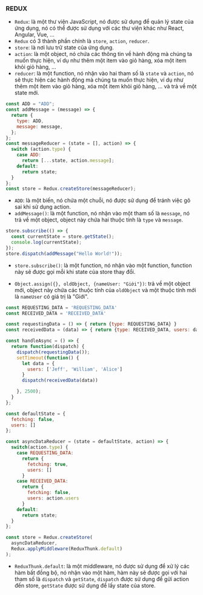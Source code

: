 ### REDUX
- `Redux`: là một thư viện JavaScript, nó được sử dụng để quản lý state của ứng dụng, nó có thể được sử dụng với các thư viện khác như React, Angular, Vue, ...
- `Redux` có 3 thành phần chính là `store`, `action`, `reducer`.
- `store`: là nơi lưu trữ state của ứng dụng.
- `action`: là một object, nó chứa các thông tin về hành động mà chúng ta muốn thực hiện, ví dụ như thêm một item vào giỏ hàng, xóa một item khỏi giỏ hàng, ...
- `reducer`: là một function, nó nhận vào hai tham số là `state` và `action`, nó sẽ thực hiện các hành động mà chúng ta muốn thực hiện, ví dụ như thêm một item vào giỏ hàng, xóa một item khỏi giỏ hàng, ... và trả về một state mới.

```js
const ADD = "ADD";
const addMessage = (message) => {
  return {
    type: ADD,
    message: message,
  };
};
const messageReducer = (state = [], action) => {
  switch (action.type) {
    case ADD:
      return [...state, action.message];
    default:
      return state;
  }
};
const store = Redux.createStore(messageReducer);
```
- `ADD`: là một biến, nó chứa một chuỗi, nó được sử dụng để tránh việc gõ sai khi sử dụng action.
- `addMessage()`: là một function, nó nhận vào một tham số là `message`, nó trả về một object, object này chứa hai thuộc tính là `type` và `message`.
```js
store.subscribe(() => {
  const currentState = store.getState();
  console.log(currentState);
});
store.dispatch(addMessage("Hello World!"));
```
- `store.subscribe()`: là một function, nó nhận vào một function, function này sẽ được gọi mỗi khi state của store thay đổi.

- `Object.assign({}, oldObject, {nameUser: "Giới"})`: trả về một object mới, object này chứa các thuộc tính của `oldObject` và một thuộc tính mới là `nameUser` có giá trị là "Giới".

```js
const REQUESTING_DATA = 'REQUESTING_DATA'
const RECEIVED_DATA = 'RECEIVED_DATA'

const requestingData = () => { return {type: REQUESTING_DATA} }
const receivedData = (data) => { return {type: RECEIVED_DATA, users: data.users} }

const handleAsync = () => {
  return function(dispatch) {
    dispatch(requestingData());
    setTimeout(function() {
      let data = {
        users: ['Jeff', 'William', 'Alice']
      }
      dispatch(receivedData(data))

    }, 2500);
  }
};

const defaultState = {
  fetching: false,
  users: []
};

const asyncDataReducer = (state = defaultState, action) => {
  switch(action.type) {
    case REQUESTING_DATA:
      return {
        fetching: true,
        users: []
      }
    case RECEIVED_DATA:
      return {
        fetching: false,
        users: action.users
      }
    default:
      return state;
  }
};

const store = Redux.createStore(
  asyncDataReducer,
  Redux.applyMiddleware(ReduxThunk.default)
);
```
- `ReduxThunk.default`: là một middleware, nó được sử dụng để xử lý các hàm bất đồng bộ, nó nhận vào một hàm, hàm này sẽ được gọi với hai tham số là `dispatch` và `getState`, `dispatch` được sử dụng để gửi action đến store, `getState` được sử dụng để lấy state của store.